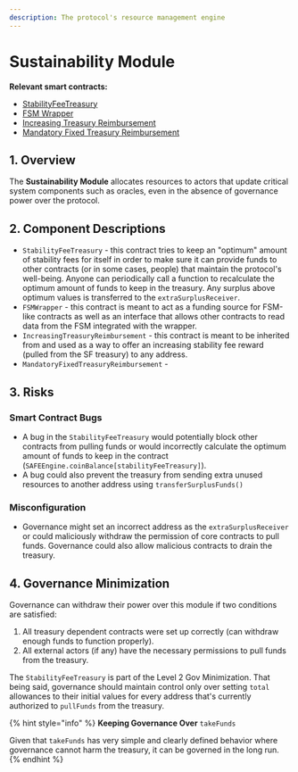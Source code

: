 ```yaml
---
description: The protocol's resource management engine
---
```


# Sustainability Module

**Relevant smart contracts:**

* [StabilityFeeTreasury](https://github.com/reflexer-labs/geb/blob/master/src/StabilityFeeTreasury.sol)
* [FSM Wrapper](https://github.com/reflexer-labs/geb-fsm/blob/master/src/FSMWrapper.sol)
* [Increasing Treasury Reimbursement](https://github.com/reflexer-labs/geb-treasury-reimbursement/blob/master/src/reimbursement/IncreasingTreasuryReimbursement.sol)
* [Mandatory Fixed Treasury Reimbursement](https://github.com/reflexer-labs/geb-treasury-reimbursement/blob/master/src/reimbursement/MandatoryFixedTreasuryReimbursement.sol)

## 1. Overview

The **Sustainability Module** allocates resources to actors that update critical system components such as oracles, even in the absence of governance power over the protocol.

## 2. Component Descriptions

* `StabilityFeeTreasury` - this contract tries to keep an "optimum" amount of stability fees for itself in order to make sure it can provide funds to other contracts \(or in some cases, people\) that maintain the protocol's well-being. Anyone can periodically call a function to recalculate the optimum amount of funds to keep in the treasury. Any surplus above optimum values is transferred to the `extraSurplusReceiver`.
* `FSMWrapper` - this contract is meant to act as a funding source for FSM-like contracts as well as an interface that allows other contracts to read data from the FSM integrated with the wrapper.
* `IncreasingTreasuryReimbursement` - this contract is meant to be inherited from and used as a way to offer an increasing stability fee reward \(pulled from the SF treasury\) to any address.
* `MandatoryFixedTreasuryReimbursement` - 

## 3. Risks

### Smart Contract Bugs <a id="coding-errors"></a>

* A bug in the `StabilityFeeTreasury` would potentially block other contracts from pulling funds or would incorrectly calculate the optimum amount of funds to keep in the contract \(`SAFEEngine.coinBalance[stabilityFeeTreasury]`\).
* A bug could also prevent the treasury from sending extra unused resources to another address using `transferSurplusFunds()`

### Misconfiguration

* Governance might set an incorrect address as the `extraSurplusReceiver` or could maliciously withdraw the permission of core contracts to pull funds. Governance could also allow malicious contracts to drain the treasury.

## 4. Governance Minimization

Governance can withdraw their power over this module if two conditions are satisfied:

1. All treasury dependent contracts were set up correctly \(can withdraw enough funds to function properly\).
2. All external actors \(if any\) have the necessary permissions to pull funds from the treasury.

The `StabilityFeeTreasury` is part of the Level 2 Gov Minimization. That being said, governance should maintain control only over setting `total` allowances to their initial values for every address that's currently authorized to `pullFunds` from the treasury.

{% hint style="info" %}
**Keeping Governance Over** `takeFunds`

Given that `takeFunds` has very simple and clearly defined behavior where governance cannot harm the treasury, it can be governed in the long run. 
{% endhint %}

